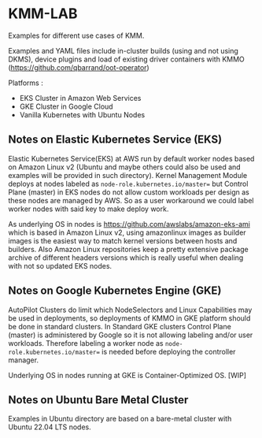 # KMM-LAB 
Examples for different use cases of KMM.

Examples and YAML files include in-cluster builds (using and not using DKMS), device plugins and load of existing driver containers with KMMO (https://github.com/qbarrand/oot-operator)

Platforms :
- EKS Cluster in Amazon Web Services
- GKE Cluster in Google Cloud
- Vanilla Kubernetes with Ubuntu Nodes

## Notes on Elastic Kubernetes Service (EKS)

Elastic Kubernetes Service(EKS) at AWS run by default worker nodes based on Amazon Linux v2 (Ubuntu and maybe others could also be used and examples will be provided in such directory).
Kernel Management Module deploys at nodes labeled as `node-role.kubernetes.io/master=` but Control Plane (master) in EKS nodes do not allow custom workloads per design as these nodes are managed by AWS.
So as a user workaround we could label worker nodes with said key to make deploy work.

As underlying OS in nodes is https://github.com/awslabs/amazon-eks-ami which is based in Amazon Linux v2, using amazonlinux images as builder images is the easiest way to match kernel versions between hosts and builders. Also Amazon Linux repositories keep a pretty extensive package archive of different headers versions which is really useful when dealing with not so updated EKS nodes.


## Notes on Google Kubernetes Engine (GKE)

AutoPilot Clusters do limit which NodeSelectors and Linux Capabilities may be used in deployments, so deployments of KMMO in GKE platform should be done in standard clusters.
In Standard GKE clusters Control Plane (master) is administered by Google so it is not allowing labeling and/or user workloads. Therefore labeling a worker node as `node-role.kubernetes.io/master=` is needed before deploying the controller manager.

Underlying OS in nodes running at GKE is Container-Optimized OS.
[WIP]

## Notes on Ubuntu Bare Metal Cluster

Examples in Ubuntu directory are based on a bare-metal cluster with Ubuntu 22.04 LTS nodes.

